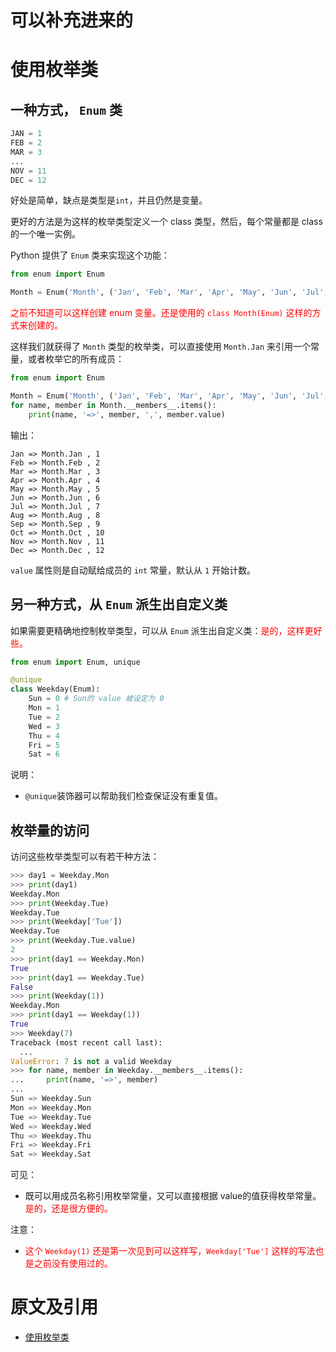 
# 可以补充进来的



# 使用枚举类

## 一种方式， `Enum` 类

```py
JAN = 1
FEB = 2
MAR = 3
...
NOV = 11
DEC = 12
```

好处是简单，缺点是类型是`int`，并且仍然是变量。

更好的方法是为这样的枚举类型定义一个 class 类型，然后，每个常量都是 class 的一个唯一实例。

Python 提供了 `Enum` 类来实现这个功能：

```python
from enum import Enum

Month = Enum('Month', ('Jan', 'Feb', 'Mar', 'Apr', 'May', 'Jun', 'Jul', 'Aug', 'Sep', 'Oct', 'Nov', 'Dec'))
```

<span style="color:red;">之前不知道可以这样创建 enum 变量。还是使用的 `class Month(Enum)` 这样的方式来创建的。</span>

这样我们就获得了 `Month` 类型的枚举类，可以直接使用 `Month.Jan` 来引用一个常量，或者枚举它的所有成员：

```python
from enum import Enum

Month = Enum('Month', ('Jan', 'Feb', 'Mar', 'Apr', 'May', 'Jun', 'Jul', 'Aug', 'Sep', 'Oct', 'Nov', 'Dec'))
for name, member in Month.__members__.items():
    print(name, '=>', member, ',', member.value)
```

输出：

```
Jan => Month.Jan , 1
Feb => Month.Feb , 2
Mar => Month.Mar , 3
Apr => Month.Apr , 4
May => Month.May , 5
Jun => Month.Jun , 6
Jul => Month.Jul , 7
Aug => Month.Aug , 8
Sep => Month.Sep , 9
Oct => Month.Oct , 10
Nov => Month.Nov , 11
Dec => Month.Dec , 12
```

`value` 属性则是自动赋给成员的 `int` 常量，默认从 `1` 开始计数。

## 另一种方式，从 `Enum` 派生出自定义类

如果需要更精确地控制枚举类型，可以从 `Enum` 派生出自定义类：<span style="color:red;">是的，这样更好些。</span>

```python
from enum import Enum, unique

@unique
class Weekday(Enum):
    Sun = 0 # Sun的 value 被设定为 0
    Mon = 1
    Tue = 2
    Wed = 3
    Thu = 4
    Fri = 5
    Sat = 6
```

说明：

- `@unique`装饰器可以帮助我们检查保证没有重复值。

## 枚举量的访问

访问这些枚举类型可以有若干种方法：

```python
>>> day1 = Weekday.Mon
>>> print(day1)
Weekday.Mon
>>> print(Weekday.Tue)
Weekday.Tue
>>> print(Weekday['Tue'])
Weekday.Tue
>>> print(Weekday.Tue.value)
2
>>> print(day1 == Weekday.Mon)
True
>>> print(day1 == Weekday.Tue)
False
>>> print(Weekday(1))
Weekday.Mon
>>> print(day1 == Weekday(1))
True
>>> Weekday(7)
Traceback (most recent call last):
  ...
ValueError: 7 is not a valid Weekday
>>> for name, member in Weekday.__members__.items():
...     print(name, '=>', member)
...
Sun => Weekday.Sun
Mon => Weekday.Mon
Tue => Weekday.Tue
Wed => Weekday.Wed
Thu => Weekday.Thu
Fri => Weekday.Fri
Sat => Weekday.Sat
```

可见：

- 既可以用成员名称引用枚举常量，又可以直接根据 value的值获得枚举常量。<span style="color:red;">是的，还是很方便的。</span>

注意：

- <span style="color:red;">这个 `Weekday(1)` 还是第一次见到可以这样写，`Weekday['Tue']` 这样的写法也是之前没有使用过的。</span>





# 原文及引用

- [使用枚举类](https://www.liaoxuefeng.com/wiki/0014316089557264a6b348958f449949df42a6d3a2e542c000/00143191235886950998592cd3e426e91687cdae696e64b000)
